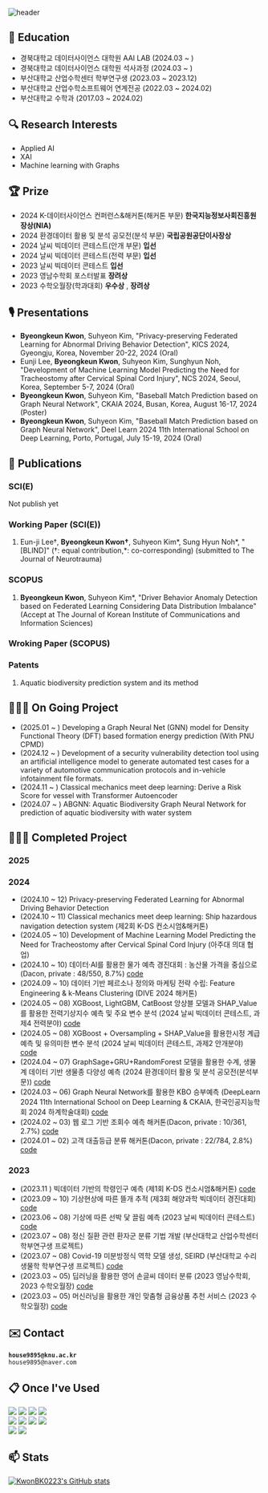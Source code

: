<div>
  
  ![header](https://capsule-render.vercel.app/api?type=cylinder&color=000000&height=100&section=header&text=Thank%20you%20for%20visiting!&fontColor=ffffff&fontSize=50&animation=fadeIn&fontAlignY=55)

## 🏫 Education
- 경북대학교 데이터사이언스 대학원 AAI LAB (2024.03 ~ )
- 경북대학교 데이터사이언스 대학원 석사과정 (2024.03 ~ )
- 부산대학교 산업수학센터 학부연구생 (2023.03 ~ 2023.12)
- 부산대학교 산업수학소프트웨어 연계전공 (2022.03 ~ 2024.02)
- 부산대학교 수학과 (2017.03 ~ 2024.02)

## 🔍 Research Interests
- Applied AI
- XAI
- Machine learning with Graphs
  
## 🏆 Prize
- 2024 K-데이터사이언스 컨퍼런스&해커톤(해커톤 부문) **한국지능정보사회진흥원장상(NIA)**
- 2024 환경데이터 활용 및 분석 공모전(분석 부문) **국립공원공단이사장상**
- 2024 날씨 빅데이터 콘테스트(안개 부문) **입선**
- 2024 날씨 빅데이터 콘테스트(전력 부문) **입선**
- 2023 날씨 빅데이터 콘테스트 **입선**
- 2023 영남수학회 포스터발표 **장려상**
- 2023 수학오월장(학과대회) **우수상** , **장려상**

## 🎙️ Presentations
- **Byeongkeun Kwon**, Suhyeon Kim, "Privacy-preserving Federated Learning for Abnormal Driving Behavior Detection", KICS 2024, Gyeongju, Korea, November 20-22, 2024 (Oral)
- Eunji Lee, **Byeongkeun Kwon**, Suhyeon Kim, Sunghyun Noh, "Development of Machine Learning Model Predicting the Need for Tracheostomy after Cervical Spinal Cord Injury", NCS 2024, Seoul, Korea, September 5-7, 2024 (Oral)
- **Byeongkeun Kwon**, Suhyeon Kim, "Baseball Match Prediction based on Graph Neural Network", CKAIA 2024, Busan, Korea, August 16-17, 2024 (Poster)
- **Byeongkeun Kwon**, Suhyeon Kim, "Baseball Match Prediction based on Graph Neural Network", Deel Learn 2024 11th International School on Deep Learning, Porto, Portugal, July 15-19, 2024 (Oral)
  
## 📃 Publications
### SCI(E)
Not publish yet
### Working Paper (SCI(E))
1. Eun-ji Lee†, **Byeongkeun Kwon†**, Suhyeon Kim*, Sung Hyun Noh*, "[BLIND]" (†: equal contribution,*: co-corresponding) (submitted to The Journal of Neurotrauma)
### SCOPUS
1. **Byeongkeun Kwon**, Suhyeon Kim*, "Driver Behavior Anomaly Detection based on Federated Learning  Considering Data Distribution Imbalance" (Accept at The Journal of Korean Institute of Communications and Information Sciences)
### Wroking Paper (SCOPUS)

### Patents
1. Aquatic biodiversity prediction system and its method
## 👨🏻‍💻 On Going Project
- (2025.01 ~   ) Developing a Graph Neural Net (GNN) model for Density Functional Theory (DFT) based formation energy prediction (With PNU CPMD)
- (2024.12 ~   ) Development of a security vulnerability detection tool using an artificial intelligence model to generate automated test cases for a variety of automotive communication protocols and in-vehicle infotainment file formats.
- (2024.11 ~   ) Classical mechanics meet deep learning: Derive a Risk Score for vessel with Transformer Autoencoder
- (2024.07 ~   ) ABGNN: Aquatic Biodiversity Graph Neural Network for prediction of aquatic biodiversity with water system

## 👨🏻‍💻 Completed Project
### 2025

### 2024
- (2024.10 ~ 12) Privacy-preserving Federated Learning for Abnormal Driving Behavior Detection
- (2024.10 ~ 11) Classical mechanics meet deep learning: Ship hazardous navigation detection system (제2회 K-DS 컨소시엄&해커톤)
- (2024.05 ~ 10) Development of Machine Learning Model Predicting the Need for Tracheostomy after Cervical Spinal Cord Injury (아주대 의대 협업)
- (2024.10 ~ 10) 데이터·AI를 활용한 물가 예측 경진대회 : 농산물 가격을 중심으로 (Dacon, private : 48/550, 8.7%) [code](https://github.com/KwonBK0223/vegetable_price_predict/tree/main)
- (2024.09 ~ 10) 데이터 기반 페르소나 정의와 마케팅 전략 수립: Feature Engineering & k-Means Clustering (DIVE 2024 해커톤)
- (2024.05 ~ 08) XGBoost, LightGBM, CatBoost 앙상블 모델과 SHAP_Value를 활용한 전력기상지수 예측 및 주요 변수 분석 (2024 날씨 빅데이터 콘테스트, 과제4 전력분야) [code](https://github.com/KwonBK0223/2024_Weather_Bigdata_Contest_Elec)
- (2024.05 ~ 08) XGBoost + Oversampling + SHAP_Value을 활용한시정 계급 예측 및 유의미한 변수 분석 (2024 날씨 빅데이터 콘테스트, 과제2 안개분야) [code](https://github.com/KwonBK0223/2024_Weather_Bigdata_Contest_Fog)
- (2024.04 ~ 07) GraphSage+GRU+RandomForest 모델을 활용한 수계, 생물계 데이터 기반 생물종 다양성 예측 (2024 환경데이터 활용 및 분석 공모전(분석부문)) [code](https://github.com/KwonBK0223/2024_Echoton)
- (2024.03 ~ 06) Graph Neural Network를 활용한 KBO 승부예측 (DeepLearn 2024 11th International School on Deep Learning & CKAIA, 한국인공지능학회 2024 하계학술대회) [code](https://github.com/KwonBK0223/KBO_Match_Prediction_with_GNN)
- (2024.02 ~ 03) 웹 로그 기반 조회수 예측 해커톤(Dacon, private : 10/361, 2.7%) [code](https://dacon.io/competitions/official/236226/codeshare/9853?page=1&dtype=recent)
- (2024.01 ~ 02) 고객 대출등급 분류 해커톤(Dacon, private : 22/784, 2.8%) [code](https://github.com/KwonBK0223/customer_loan_rating_hackathon/tree/main)

### 2023
- (2023.11     ) 빅데이터 기반의 학령인구 예측 (제1회 K-DS 컨소시엄&해커톤) [code](https://github.com/KwonBK0223/KDS_Hackathon_2023/tree/main)
- (2023.09 ~ 10) 기상현상에 따른 뜰개 추적 (제3회 해양과학 빅데이터 경진대회) [code](https://github.com/KwonBK0223/SEALAB_2023)
- (2023.06 ~ 08) 기상에 따른 선박 닻 끌림 예측 (2023 날씨 빅데이터 콘테스트) [code](https://github.com/KwonBK0223/2023_Weather_Bigdata_Contest)
- (2023.07 ~ 08) 정신 질환 관련 환자군 분류 기법 개발 (부산대학교 산업수학센터 학부연구생 프로젝트)
- (2023.07 ~ 08) Covid-19 미분방정식 역학 모델 생성, SEIRD (부산대학교 수리생물학 학부연구생 프로젝트) [code](https://github.com/KwonBK0223/Covid19_differential-equation-model-SEIRD/tree/main)
- (2023.03 ~ 05) 딥러닝을 활용한 영어 손글씨 데이터 분류 (2023 영남수학회, 2023 수학오월장) [code](https://github.com/KwonBK0223/Handwriting_recognition_project_using_deep_learning)
- (2023.03 ~ 05) 머신러닝을 활용한 개인 맞춤형 금융상품 추천 서비스 (2023 수학오월장) [code](https://github.com/KwonBK0223/Personalized_financial_product_recommendation_project_using_machine_learning)

## ✉️ Contact
**`house9895@knu.ac.kr`**<br>
`house9895@naver.com`

## 📋 Once I've Used

<img src="https://img.shields.io/badge/Python-3776AB?style=for-the-badge&logo=Python&logoColor=white">
<img src="https://img.shields.io/badge/Matlab-007ACC?style=for-the-badge&logo=Matlab&logoColor=white">
<img src="https://img.shields.io/badge/C-8B9CC?style=for-the-badge&logo=C&logoColor=white">
<img src="https://img.shields.io/badge/C++-00599C?style=for-the-badge&logo=C++&logoColor=white"><br>
<img src="https://img.shields.io/badge/Jupyter-F37626?style=for-the-badge&logo=Jupyter&logoColor=white">
<img src="https://img.shields.io/badge/VisualStudioCode-007ACC?style=for-the-badge&logo=VisualStudioCode&logoColor=white">
<img src="https://img.shields.io/badge/VisualStudio-007ACC?style=for-the-badge&logo=VisualStudio&logoColor=white">
<img src="https://img.shields.io/badge/PyCharm-000000?style=for-the-badge&logo=PyCharm&logoColor=white"><br>
<img src="https://img.shields.io/badge/GitHub-181717?style=for-the-badge&logo=GitHub&logoColor=white">
<img src="https://img.shields.io/badge/Notion-000000?style=for-the-badge&logo=Notion&logoColor=white">

## 📫 Stats
[![KwonBK0223's GitHub stats](https://github-readme-stats.vercel.app/api?username=KwonBK0223)](https://github.com/anuraghazra/github-readme-stats)
<br>

</div>


<!--
**KwonBK0223/KwonBK0223** is a ✨ _special_ ✨ repository because its `README.md` (this file) appears on your GitHub profile.

Here are some ideas to get you started:

- 🔭 I’m currently working on ...
- 🌱 I’m currently learning ...
- 👯 I’m looking to collaborate on ...
- 🤔 I’m looking for help with ...
- 💬 Ask me about ...
- 📫 How to reach me: ...
- 😄 Pronouns: ...
- ⚡ Fun fact: ...
-->
